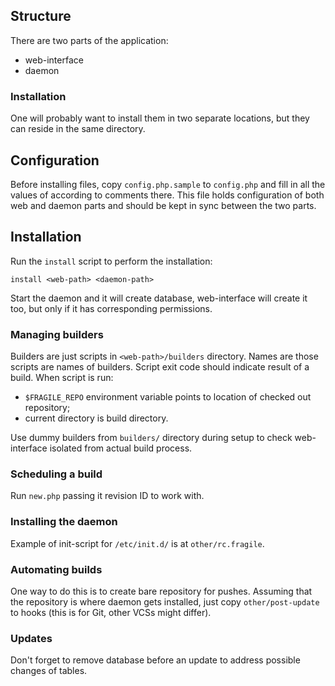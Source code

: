 ## Structure ##

There are two parts of the application:
 * web-interface
 * daemon

### Installation ###

One will probably want to install them in two separate locations, but they can
reside in the same directory.

## Configuration ##

Before installing files, copy `config.php.sample` to `config.php` and fill in
all the values of according to comments there.  This file holds configuration of
both web and daemon parts and should be kept in sync between the two parts.

## Installation ##

Run the `install` script to perform the installation:

    install <web-path> <daemon-path>

Start the daemon and it will create database, web-interface will create it too,
but only if it has corresponding permissions.

### Managing builders ###

Builders are just scripts in `<web-path>/builders` directory.  Names are those
scripts are names of builders.  Script exit code should indicate result of a
build.  When script is run:

 * `$FRAGILE_REPO` environment variable points to location of checked out
   repository;
 * current directory is build directory.

Use dummy builders from `builders/` directory during setup to check
web-interface isolated from actual build process.

### Scheduling a build ###

Run `new.php` passing it revision ID to work with.

### Installing the daemon ###

Example of init-script for `/etc/init.d/` is at `other/rc.fragile`.

### Automating builds ###

One way to do this is to create bare repository for pushes.  Assuming that the
repository is where daemon gets installed, just copy `other/post-update` to
hooks (this is for Git, other VCSs might differ).

### Updates ###

Don't forget to remove database before an update to address possible changes of
tables.
